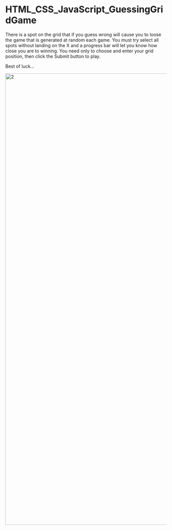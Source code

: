 # HTML_CSS_JavaScript_GuessingGridGame

There is a spot on the grid that if you guess wrong will cause you to loose the game that is generated at random each game. You must try select all spots without landing on the X
and a progress bar will let you know how close you are to winning.
You need only to choose and enter your grid position, then click the Submit button to play.

Best of luck...


<img width="1409" alt="2" src="https://github.com/FE7R7/HTML_CSS_JavaScript_GuessingGridGame/assets/147453330/548b85f6-8645-4575-83c0-eb86ca320d6c">

